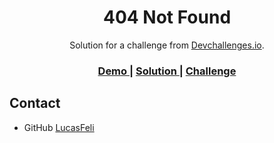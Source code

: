 <!-- Please update value in the {}  -->

<h1 align="center">404 Not Found</h1>

<div align="center">
   Solution for a challenge from  <a href="http://devchallenges.io" target="_blank">Devchallenges.io</a>.
</div>

<div align="center"> 
  <h3>
    <a href="https://lucasfeli.github.io/404-not-found-master/">
      Demo
    </a>
    <span> | </span>
    <a href="https://github.com/LucasFeli/404-not-found-master.git">
      Solution
    </a>
    <span> | </span>
    <a href="https://devchallenges.io/challenges/wBunSb7FPrIepJZAg0sY">
      Challenge
    </a>
  </h3>
</div>




## Contact


- GitHub [LucasFeli](https://github.com/your-usermame)


